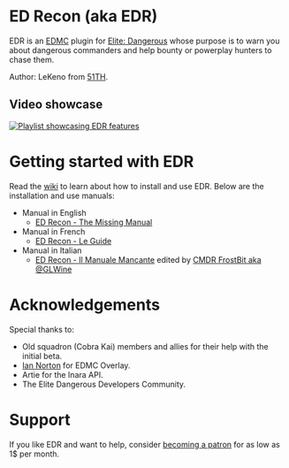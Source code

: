 # ED Recon (aka EDR)
EDR is an [EDMC](https://github.com/Marginal/EDMarketConnector/) plugin for [Elite: Dangerous](https://www.elitedangerous.com/) whose purpose is to warn you about dangerous commanders and help bounty or powerplay hunters to chase them. 

Author: LeKeno from [51TH](https://inara.cz/elite/squadron/?param1=185).

## Video showcase
[![Playlist showcasing EDR features](https://img.youtube.com/vi/KhWTyeE-s7E/0.jpg)](
https://www.youtube.com/watch?v=KhWTyeE-s7E&list=PLOYEmG-ofHtNaOegmwXz0uXIQkyAyNsZM)


# Getting started with EDR
Read the [wiki](https://github.com/lekeno/edr/wiki) to learn about how to install and use EDR.
Below are the installation and use manuals:
- Manual in English
  - [ED Recon - The Missing Manual](https://github.com/lekeno/edr/blob/master/edr/docs/english/ED_Recon_-_The_Missing_Manual.md)
- Manual in French
  - [ED Recon - Le Guide](https://github.com/lekeno/edr/blob/master/edr/docs/fran%C3%A7ais/ED_Recon_-_Le_Guide.md)
- Manual in Italian
  - [ED Recon - Il Manuale Mancante](https://github.com/lekeno/edr/blob/master/edr/docs/italiano/ED_Recon_-_Il_Manuale_Mancante.md) edited by [CMDR FrostBit aka @GLWine](https://github.com/GLWine)


# Acknowledgements
Special thanks to:
 - Old squadron (Cobra Kai) members and allies for their help with the initial beta.
 - [Ian Norton](https://github.com/inorton/) for EDMC Overlay.
 - Artie for the Inara API.
 - The Elite Dangerous Developers Community.
 
 
 # Support
 If you like EDR and want to help, consider [becoming a patron](https://www.patreon.com/lekeno/) for as low as 1$ per month.

